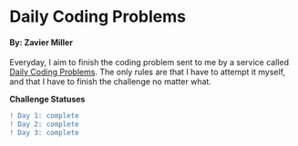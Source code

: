 # Daily Coding Problems

#### By: Zavier Miller

Everyday, I aim to finish the coding problem sent to me by a service called [Daily Coding Problems](https://www.dailycodingproblem.com/ "Daily Coding Problems"). The only rules are that I have to attempt it myself, and that I have to finish the challenge no matter what.

**Challenge Statuses**

```diff
! Day 1: complete
! Day 2: complete
! Day 3: complete
```
